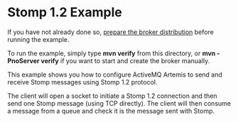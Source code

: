 # Stomp 1.2 Example

If you have not already done so, [prepare the broker distribution](../../../../README.md#getting-started) before running the example.

To run the example, simply type **mvn verify** from this directory, or **mvn -PnoServer verify** if you want to start and create the broker manually.

This example shows you how to configure ActiveMQ Artemis to send and receive Stomp messages using Stomp 1.2 protocol.

The client will open a socket to initiate a Stomp 1.2 connection and then send one Stomp message (using TCP directly). The client will then consume a message from a queue and check it is the message sent with Stomp.